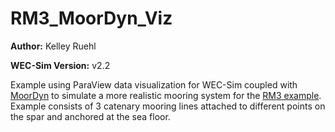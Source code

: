 # RM3_MoorDyn_Viz

**Author:**          Kelley Ruehl

**WEC-Sim Version:** v2.2

Example using ParaView data visualization for WEC-Sim coupled with [MoorDyn](http://wec-sim.github.io/WEC-Sim/features.html#using-moordyn) to simulate a more realistic mooring system for the [RM3 example](http://wec-sim.github.io/WEC-Sim/tutorials.html#two-body-point-absorber-rm3).
Example consists of 3 catenary mooring lines attached to different points on the spar and anchored at the sea floor.   

